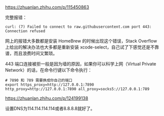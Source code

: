 https://zhuanlan.zhihu.com/p/115450863

完整报错：

```
curl: (7) Failed to connect to raw.githubusercontent.com port 443: Connection refused
```
网上的报错大多数都是安装 HomeBrew 的时候出现这个错误，Stack Overflow 上给出的解决办法也大多都是重新安装 xcode-select，自己试了下感觉还是不靠谱，而且浪费时间又繁琐。



443 端口连接被拒一般是因为墙的原因，如果你可以科学上网（Virtual Private Network）的话，在命令行键以下命令执行：


``` shell
# 7890 和 789 需要换成你自己的端口
export https_proxy=http://127.0.0.1:7890 http_proxy=http://127.0.0.1:7890 all_proxy=socks5://127.0.0.1:789
```

https://zhuanlan.zhihu.com/p/124199138

设置DNS为114.114.114.114或者8.8.8.8就好了。

